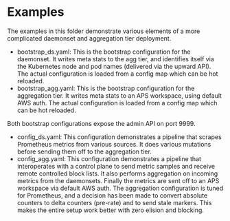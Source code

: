 # Examples

The examples in this folder demonstrate various elements of a more complicated daemonset and
aggregation tier deployment.

* bootstrap_ds.yaml: This is the bootstrap configuration for the daemonset. It writes meta stats
  to the agg tier, and identifies itself via the Kubernetes node and pod names (delivered via the
  upward API). The actual configuration is loaded from a config map which can be hot reloaded.
* bootstrap_agg.yaml: This is the bootstrap configuration for the aggregation tier. It writes
  meta stats to an APS workspace, using default AWS auth. The actual configuration is loaded from
  a config map which can be hot reloaded.

Both bootstrap configurations expose the admin API on port 9999.

* config_ds.yaml: This configuration demonstrates a pipeline that scrapes Prometheus metrics from
  various sources. It does various mutations before sending them off to the aggregation tier.
* config_agg.yaml: This configuration demonstrates a pipeline that interoperates with a control
  plane to send metric samples and receive remote controlled block lists. It also performs
  aggregation on incoming metrics from the daemonsets. Finally the metrics are sent off to an APS
  workspace via default AWS auth. The aggregation configuration is tuned for Prometheus, and a
  decision has been made to convert absolute counters to delta counters (pre-rate) and to send
  stale markers. This makes the entire setup work better with zero elision and blocking.
